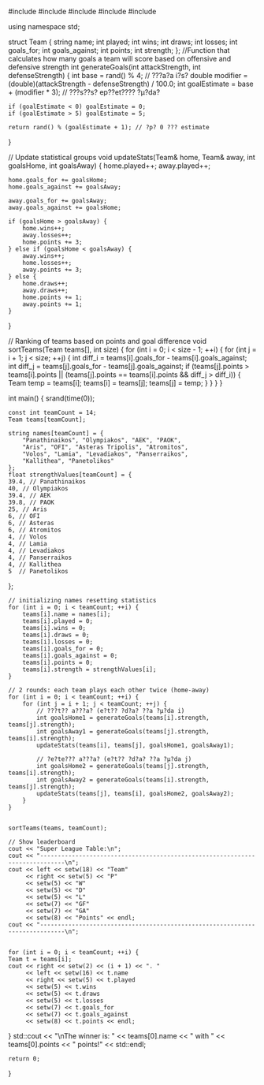 #include <iostream>
#include <iomanip>
#include <string>
#include <cstdlib>
#include <ctime>

using namespace std;

struct Team {
    string name;
    int played;
    int wins;
    int draws;
    int losses;
    int goals_for;
    int goals_against;
    int points;
    int strength;
};
//Function that calculates how many goals a team will score based on offensive and defensive strength
int generateGoals(int attackStrength, int defenseStrength) {
    int base = rand() % 4; // ???a?a ί?s?
    double modifier = (double)(attackStrength - defenseStrength) / 100.0;
    int goalEstimate = base + (modifier * 3); // ???s??s? ep??et???? ?µ?da?

    if (goalEstimate < 0) goalEstimate = 0;
    if (goalEstimate > 5) goalEstimate = 5;

    return rand() % (goalEstimate + 1); // ?p? 0 ??? estimate
}


// Update statistical groups
void updateStats(Team& home, Team& away, int goalsHome, int goalsAway) {
    home.played++;
    away.played++;

    home.goals_for += goalsHome;
    home.goals_against += goalsAway;

    away.goals_for += goalsAway;
    away.goals_against += goalsHome;

    if (goalsHome > goalsAway) {
        home.wins++;
        away.losses++;
        home.points += 3;
    } else if (goalsHome < goalsAway) {
        away.wins++;
        home.losses++;
        away.points += 3;
    } else {
        home.draws++;
        away.draws++;
        home.points += 1;
        away.points += 1;
    }
}

// Ranking of teams based on points and goal difference
void sortTeams(Team teams[], int size) {
    for (int i = 0; i < size - 1; ++i) {
        for (int j = i + 1; j < size; ++j) {
            int diff_i = teams[i].goals_for - teams[i].goals_against;
            int diff_j = teams[j].goals_for - teams[j].goals_against;
            if (teams[j].points > teams[i].points ||
                (teams[j].points == teams[i].points && diff_j > diff_i)) {
                Team temp = teams[i];
                teams[i] = teams[j];
                teams[j] = temp;
            }
        }
    }
}

int main() {
    srand(time(0));

    const int teamCount = 14;
    Team teams[teamCount];

    string names[teamCount] = {
        "Panathinaikos", "Olympiakos", "AEK", "PAOK",
        "Aris", "OFI", "Asteras Tripolis", "Atromitos",
        "Volos", "Lamia", "Levadiakos", "Panserraikos",
        "Kallithea", "Panetolikos"
    };
    float strengthValues[teamCount] = {
    39.4, // Panathinaikos
    40, // Olympiakos
    39.4, // AEK
    39.8, // PAOK
    25, // Aris
    6, // OFI
    6, // Asteras
    6, // Atromitos
    4, // Volos
    4, // Lamia
    4, // Levadiakos
    4, // Panserraikos
    4, // Kallithea
    5  // Panetolikos
};

    // initializing names resetting statistics
    for (int i = 0; i < teamCount; ++i) {
        teams[i].name = names[i];
        teams[i].played = 0;
        teams[i].wins = 0;
        teams[i].draws = 0;
        teams[i].losses = 0;
        teams[i].goals_for = 0;
        teams[i].goals_against = 0;
        teams[i].points = 0;
        teams[i].strength = strengthValues[i];
    }

    // 2 rounds: each team plays each other twice (home-away)
    for (int i = 0; i < teamCount; ++i) {
        for (int j = i + 1; j < teamCount; ++j) {
            // ???t?? a???a? (e?t?? ?d?a? ??a ?µ?da i)
            int goalsHome1 = generateGoals(teams[i].strength, teams[j].strength);
            int goalsAway1 = generateGoals(teams[j].strength, teams[i].strength);
            updateStats(teams[i], teams[j], goalsHome1, goalsAway1);

            // ?e?te??? a???a? (e?t?? ?d?a? ??a ?µ?da j)
            int goalsHome2 = generateGoals(teams[j].strength, teams[i].strength);
            int goalsAway2 = generateGoals(teams[i].strength, teams[j].strength);
            updateStats(teams[j], teams[i], goalsHome2, goalsAway2);
        }
    }


    sortTeams(teams, teamCount);

    // Show leaderboard
    cout << "Super League Table:\n";
    cout << "-----------------------------------------------------------------------------\n";
    cout << left << setw(18) << "Team"
         << right << setw(5) << "P"
         << setw(5) << "W"
         << setw(5) << "D"
         << setw(5) << "L"
         << setw(7) << "GF"
         << setw(7) << "GA"
         << setw(8) << "Points" << endl;
    cout << "-----------------------------------------------------------------------------\n";


    for (int i = 0; i < teamCount; ++i) {
    Team t = teams[i];
    cout << right << setw(2) << (i + 1) << ". "
         << left << setw(16) << t.name
         << right << setw(5) << t.played
         << setw(5) << t.wins
         << setw(5) << t.draws
         << setw(5) << t.losses
         << setw(7) << t.goals_for
         << setw(7) << t.goals_against
         << setw(8) << t.points << endl;
}
std::cout << "\nThe winner is: " << teams[0].name << " with " << teams[0].points << " points!" << std::endl;


    return 0;
}

